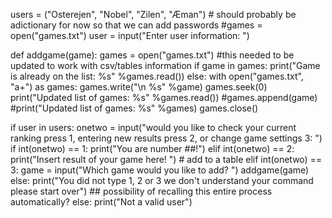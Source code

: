 users = ("Osterejen", "Nobel", "Zilen", "Æman") # should probably be adictionary for now so that we can add passwords 
#games = open("games.txt")
user = input("Enter user information: ")

def addgame(game):
    games = open("games.txt") #this needed to be updated to work with csv/tables information
    if game in games:
        print("Game is already on the list: %s" %games.read())
    else:
        with open("games.txt", "a+") as games:
            games.write("\n %s" %game)
            games.seek(0)
            print("Updated list of games: %s" %games.read())
        #games.append(game)
        #print("Updated list of games: %s" %games)
    games.close()
 
if user in users:
    onetwo = input("would you like to check your current ranking press 1, entering new results press 2, or change game settings 3:  ")
    if int(onetwo) == 1:
        print("You are number ##!")
    elif int(onetwo) == 2:
        print("Insert result of your game here!  ") # add to a table
    elif int(onetwo) == 3:
        game = input("Which game would you like to add?  ")
        addgame(game)
    else:
        print("You did not type 1, 2 or 3 we don't understand your command please start over") ## possibility of recalling this entire process automatically? 
else:
    print("Not a valid user")

